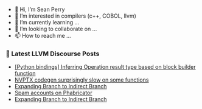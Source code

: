 - 👋 Hi, I’m Sean Perry
- 👀 I’m interested in compilers (c++, COBOL, llvm)
- 🌱 I’m currently learning ...
- 💞️ I’m looking to collaborate on ...
- 📫 How to reach me ...

<!---
s66perry/s66perry is a ✨ special ✨ repository because its `README.md` (this file) appears on your GitHub profile.
You can click the Preview link to take a look at your changes.
--->
### 📕 Latest LLVM Discourse Posts

<!-- DISCOURSE-LLVM:START -->
- [[Python bindings] Inferring Operation result type based on block builder function](https://discourse.llvm.org/t/python-bindings-inferring-operation-result-type-based-on-block-builder-function/61363#post_3)
- [NVPTX codegen surprisingly slow on some functions](https://discourse.llvm.org/t/nvptx-codegen-surprisingly-slow-on-some-functions/61307#post_10)
- [Expanding Branch to Indirect Branch](https://discourse.llvm.org/t/expanding-branch-to-indirect-branch/61391#post_2)
- [Spam accounts on Phabricator](https://discourse.llvm.org/t/spam-accounts-on-phabricator/60631#post_15)
- [Expanding Branch to Indirect Branch](https://discourse.llvm.org/t/expanding-branch-to-indirect-branch/61391#post_1)
<!-- DISCOURSE-LLVM:END -->
